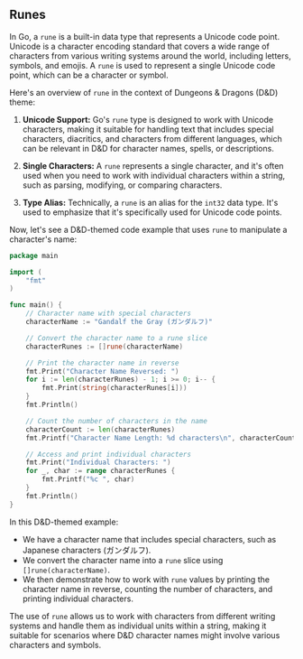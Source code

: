 ## Runes

In Go, a `rune` is a built-in data type that represents a Unicode code point. Unicode is a character encoding standard that covers a wide range of characters from various writing systems around the world, including letters, symbols, and emojis. A `rune` is used to represent a single Unicode code point, which can be a character or symbol.

Here's an overview of `rune` in the context of Dungeons & Dragons (D&D) theme:

1. **Unicode Support:** Go's `rune` type is designed to work with Unicode characters, making it suitable for handling text that includes special characters, diacritics, and characters from different languages, which can be relevant in D&D for character names, spells, or descriptions.

2. **Single Characters:** A `rune` represents a single character, and it's often used when you need to work with individual characters within a string, such as parsing, modifying, or comparing characters.

3. **Type Alias:** Technically, a `rune` is an alias for the `int32` data type. It's used to emphasize that it's specifically used for Unicode code points.

Now, let's see a D&D-themed code example that uses `rune` to manipulate a character's name:

```go
package main

import (
    "fmt"
)

func main() {
    // Character name with special characters
    characterName := "Gandalf the Gray (ガンダルフ)"

    // Convert the character name to a rune slice
    characterRunes := []rune(characterName)

    // Print the character name in reverse
    fmt.Print("Character Name Reversed: ")
    for i := len(characterRunes) - 1; i >= 0; i-- {
        fmt.Print(string(characterRunes[i]))
    }
    fmt.Println()

    // Count the number of characters in the name
    characterCount := len(characterRunes)
    fmt.Printf("Character Name Length: %d characters\n", characterCount)

    // Access and print individual characters
    fmt.Print("Individual Characters: ")
    for _, char := range characterRunes {
        fmt.Printf("%c ", char)
    }
    fmt.Println()
}
```

In this D&D-themed example:

- We have a character name that includes special characters, such as Japanese characters (ガンダルフ).
- We convert the character name into a `rune` slice using `[]rune(characterName)`.
- We then demonstrate how to work with `rune` values by printing the character name in reverse, counting the number of characters, and printing individual characters.

The use of `rune` allows us to work with characters from different writing systems and handle them as individual units within a string, making it suitable for scenarios where D&D character names might involve various characters and symbols.